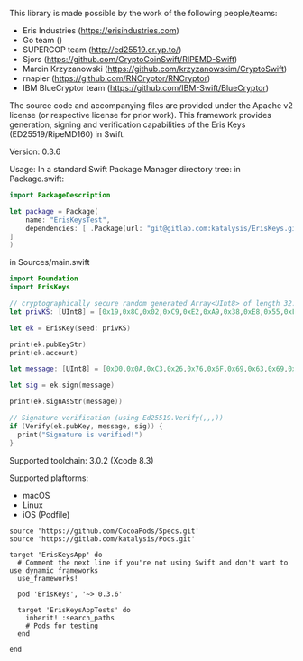 This library is made possible by the work of the following people/teams:
- Eris Industries (https://erisindustries.com)
- Go team ()
- SUPERCOP team (http://ed25519.cr.yp.to/)
- Sjors (https://github.com/CryptoCoinSwift/RIPEMD-Swift)
- Marcin Krzyzanowski (https://github.com/krzyzanowskim/CryptoSwift)
- rnapier (https://github.com/RNCryptor/RNCryptor)
- IBM BlueCryptor team (https://github.com/IBM-Swift/BlueCryptor)

The source code and accompanying files are provided under the Apache v2 license (or respective license for prior work).
This framework provides generation, signing and verification capabilities of the Eris Keys (ED25519/RipeMD160) in Swift.

Version: 0.3.6

Usage: In a standard Swift Package Manager directory tree:
in Package.swift:
```swift
import PackageDescription

let package = Package(
    name: "ErisKeysTest",
    dependencies: [ .Package(url: "git@gitlab.com:katalysis/ErisKeys.git", majorVersion: 0, minor: 3),
]
)
```

in Sources/main.swift
```swift
import Foundation
import ErisKeys

// cryptographically secure random generated Array<UInt8> of length 32. 
let privKS: [UInt8] = [0x19,0x8C,0x02,0xC9,0xE2,0xA9,0x38,0xE8,0x55,0xF8,0x25,0xB3,0xB0,0xDB,0x06,0xD5,0xD8,0xA1,0xC5,0x2A,0xE4,0xB6,0xA2,0x93,0x4B,0x50,0xDC,0xFB,0xB0,0x89,0xE7,0x99]

let ek = ErisKey(seed: privKS)

print(ek.pubKeyStr)
print(ek.account)

let message: [UInt8] = [0xD0,0x0A,0xC3,0x26,0x76,0x6F,0x69,0x63,0x69,0x20,0x75,0x6E,0x20,0x74,0x65,0x78,0x74,0x65,0x20,0x64,0x65,0x20,0x33,0x32,0x20,0x63,0x68,0x61,0x72,0x61,0x63,0x74,0x65,0x72,0x65,0x73,0x00,0x00,0x00,0x00,0x00,0x00,0x00,0x00,0x00,0x00,0x00,0x00,0xF2,0x14,0x9A,0x1E,0xC4,0x94,0xD9,0x46,0x58,0x1A,0xC4,0x53,0x21,0xA0,0xE5,0x45,0x57,0x3D,0x2C,0x4C]

let sig = ek.sign(message)

print(ek.signAsStr(message))

// Signature verification (using Ed25519.Verify(,,,))
if (Verify(ek.pubKey, message, sig)) {
  print("Signature is verified!")
}
```

Supported toolchain:
3.0.2 (Xcode 8.3)

Supported plaftorms:
- macOS
- Linux
- iOS (Podfile)

```
source 'https://github.com/CocoaPods/Specs.git'
source 'https://gitlab.com/katalysis/Pods.git'

target 'ErisKeysApp' do
  # Comment the next line if you're not using Swift and don't want to use dynamic frameworks
  use_frameworks!

  pod 'ErisKeys', '~> 0.3.6'

  target 'ErisKeysAppTests' do
    inherit! :search_paths
    # Pods for testing
  end

end

```
